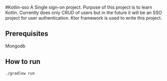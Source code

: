 #Kotlin-sso
A Single sign-on project. Purpose of this project is to learn Kotlin. Currently does only CRUD of users but in the future it will be an SSO project for user authentication. Ktor framework is used to write this project.

## Prerequisites
Mongodb

## How to run

```
./gradlew run

```